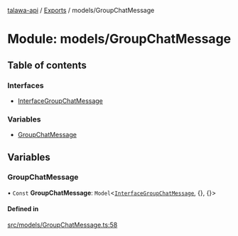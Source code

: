 [talawa-api](../README.md) / [Exports](../modules.md) / models/GroupChatMessage

# Module: models/GroupChatMessage

## Table of contents

### Interfaces

- [InterfaceGroupChatMessage](../interfaces/models_GroupChatMessage.InterfaceGroupChatMessage.md)

### Variables

- [GroupChatMessage](models_GroupChatMessage.md#groupchatmessage)

## Variables

### GroupChatMessage

• `Const` **GroupChatMessage**: `Model`\<[`InterfaceGroupChatMessage`](../interfaces/models_GroupChatMessage.InterfaceGroupChatMessage.md), \{\}, \{\}\>

#### Defined in

[src/models/GroupChatMessage.ts:58](https://github.com/PalisadoesFoundation/talawa-api/blob/515781e/src/models/GroupChatMessage.ts#L58)
